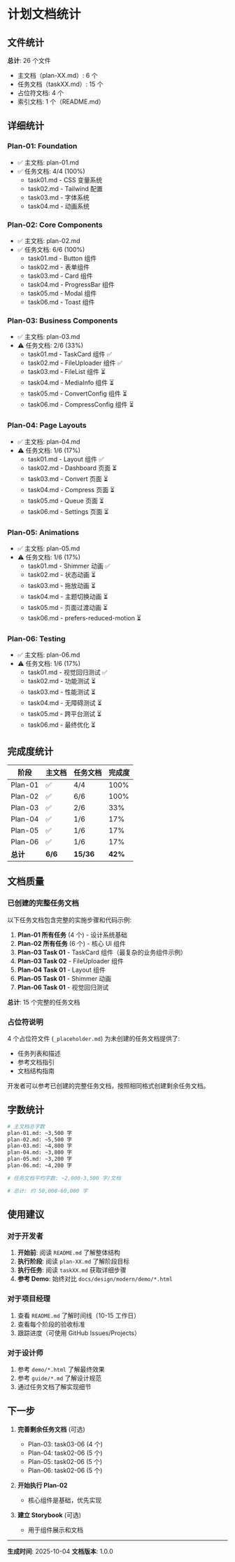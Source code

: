 # 计划文档统计

## 文件统计

**总计**: 26 个文件
- 主文档（plan-XX.md）: 6 个
- 任务文档（taskXX.md）: 15 个
- 占位符文档: 4 个
- 索引文档: 1 个（README.md）

## 详细统计

### Plan-01: Foundation
- ✅ 主文档: plan-01.md
- ✅ 任务文档: 4/4 (100%)
  - task01.md - CSS 变量系统
  - task02.md - Tailwind 配置
  - task03.md - 字体系统
  - task04.md - 动画系统

### Plan-02: Core Components
- ✅ 主文档: plan-02.md
- ✅ 任务文档: 6/6 (100%)
  - task01.md - Button 组件
  - task02.md - 表单组件
  - task03.md - Card 组件
  - task04.md - ProgressBar 组件
  - task05.md - Modal 组件
  - task06.md - Toast 组件

### Plan-03: Business Components
- ✅ 主文档: plan-03.md
- ⚠️  任务文档: 2/6 (33%)
  - task01.md - TaskCard 组件 ✅
  - task02.md - FileUploader 组件 ✅
  - task03.md - FileList 组件 ⏳
  - task04.md - MediaInfo 组件 ⏳
  - task05.md - ConvertConfig 组件 ⏳
  - task06.md - CompressConfig 组件 ⏳

### Plan-04: Page Layouts
- ✅ 主文档: plan-04.md
- ⚠️  任务文档: 1/6 (17%)
  - task01.md - Layout 组件 ✅
  - task02.md - Dashboard 页面 ⏳
  - task03.md - Convert 页面 ⏳
  - task04.md - Compress 页面 ⏳
  - task05.md - Queue 页面 ⏳
  - task06.md - Settings 页面 ⏳

### Plan-05: Animations
- ✅ 主文档: plan-05.md
- ⚠️  任务文档: 1/6 (17%)
  - task01.md - Shimmer 动画 ✅
  - task02.md - 状态动画 ⏳
  - task03.md - 拖放动画 ⏳
  - task04.md - 主题切换动画 ⏳
  - task05.md - 页面过渡动画 ⏳
  - task06.md - prefers-reduced-motion ⏳

### Plan-06: Testing
- ✅ 主文档: plan-06.md
- ⚠️  任务文档: 1/6 (17%)
  - task01.md - 视觉回归测试 ✅
  - task02.md - 功能测试 ⏳
  - task03.md - 性能测试 ⏳
  - task04.md - 无障碍测试 ⏳
  - task05.md - 跨平台测试 ⏳
  - task06.md - 最终优化 ⏳

## 完成度统计

| 阶段 | 主文档 | 任务文档 | 完成度 |
|------|--------|----------|--------|
| Plan-01 | ✅ | 4/4 | 100% |
| Plan-02 | ✅ | 6/6 | 100% |
| Plan-03 | ✅ | 2/6 | 33% |
| Plan-04 | ✅ | 1/6 | 17% |
| Plan-05 | ✅ | 1/6 | 17% |
| Plan-06 | ✅ | 1/6 | 17% |
| **总计** | **6/6** | **15/36** | **42%** |

## 文档质量

### 已创建的完整任务文档

以下任务文档包含完整的实施步骤和代码示例:

1. **Plan-01 所有任务** (4 个) - 设计系统基础
2. **Plan-02 所有任务** (6 个) - 核心 UI 组件
3. **Plan-03 Task 01** - TaskCard 组件（最复杂的业务组件示例）
4. **Plan-03 Task 02** - FileUploader 组件
5. **Plan-04 Task 01** - Layout 组件
6. **Plan-05 Task 01** - Shimmer 动画
7. **Plan-06 Task 01** - 视觉回归测试

**总计**: 15 个完整的任务文档

### 占位符说明

4 个占位符文件 (`_placeholder.md`) 为未创建的任务文档提供了:
- 任务列表和描述
- 参考文档指引
- 文档结构指南

开发者可以参考已创建的完整任务文档，按照相同格式创建剩余任务文档。

## 字数统计

```bash
# 主文档总字数
plan-01.md: ~3,500 字
plan-02.md: ~5,500 字
plan-03.md: ~4,800 字
plan-04.md: ~3,800 字
plan-05.md: ~3,200 字
plan-06.md: ~4,200 字

# 任务文档平均字数: ~2,000-3,500 字/文档

# 总计: 约 50,000-60,000 字
```

## 使用建议

### 对于开发者

1. **开始前**: 阅读 `README.md` 了解整体结构
2. **执行阶段**: 阅读 `plan-XX.md` 了解阶段目标
3. **执行任务**: 阅读 `taskXX.md` 获取详细步骤
4. **参考 Demo**: 始终对比 `docs/design/modern/demo/*.html`

### 对于项目经理

1. 查看 `README.md` 了解时间线（10-15 工作日）
2. 查看每个阶段的验收标准
3. 跟踪进度（可使用 GitHub Issues/Projects）

### 对于设计师

1. 参考 `demo/*.html` 了解最终效果
2. 参考 `guide/*.md` 了解设计规范
3. 通过任务文档了解实现细节

## 下一步

1. **完善剩余任务文档** (可选)
   - Plan-03: task03-06 (4 个)
   - Plan-04: task02-06 (5 个)
   - Plan-05: task02-06 (5 个)
   - Plan-06: task02-06 (5 个)

2. **开始执行 Plan-02**
   - 核心组件是基础，优先实现

3. **建立 Storybook** (可选)
   - 用于组件展示和文档

---

**生成时间**: 2025-10-04
**文档版本**: 1.0.0
